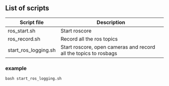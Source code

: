 ## List of scripts
|Script file| Description |
|--|--|
|ros_start.sh | Start roscore|
|ros_record.sh | Record all the ros topics|
|start_ros_logging.sh|Start roscore, open cameras and record all the topics to rosbags|
  

### example
```shell
bash start_ros_logging.sh
```
